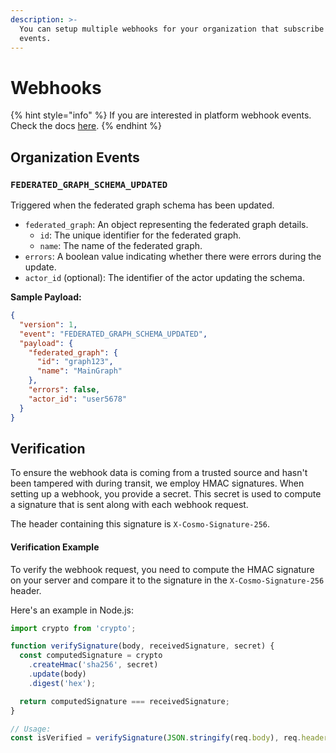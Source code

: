 ```yaml
---
description: >-
  You can setup multiple webhooks for your organization that subscribe to
  events.
---
```


# Webhooks

{% hint style="info" %}
If you are interested in platform webhook events. Check the docs [here](../../control-plane/webhooks.md).
{% endhint %}

## Organization Events

### `FEDERATED_GRAPH_SCHEMA_UPDATED`

Triggered when the federated graph schema has been updated.

* `federated_graph`: An object representing the federated graph details.
  * `id`: The unique identifier for the federated graph.
  * `name`: The name of the federated graph.
* `errors`: A boolean value indicating whether there were errors during the update.
* `actor_id` (optional): The identifier of the actor updating the schema.

**Sample Payload:**

```json
{
  "version": 1,
  "event": "FEDERATED_GRAPH_SCHEMA_UPDATED",
  "payload": {
    "federated_graph": {
      "id": "graph123",
      "name": "MainGraph"
    },
    "errors": false,
    "actor_id": "user5678"
  }
}
```

## Verification

To ensure the webhook data is coming from a trusted source and hasn't been tampered with during transit, we employ HMAC signatures. When setting up a webhook, you provide a secret. This secret is used to compute a signature that is sent along with each webhook request.

The header containing this signature is `X-Cosmo-Signature-256`.

#### Verification Example

To verify the webhook request, you need to compute the HMAC signature on your server and compare it to the signature in the `X-Cosmo-Signature-256` header.

Here's an example in Node.js:

```javascript
import crypto from 'crypto';

function verifySignature(body, receivedSignature, secret) {
  const computedSignature = crypto
    .createHmac('sha256', secret)
    .update(body)
    .digest('hex');

  return computedSignature === receivedSignature;
}

// Usage:
const isVerified = verifySignature(JSON.stringify(req.body), req.headers['x-cosmo-signature-256'], YOUR_SECRET);
```
